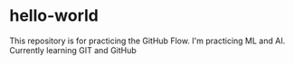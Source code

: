 # hello-world
This repository is for practicing the GitHub Flow.
I'm practicing ML and AI. Currently learning GIT and GitHub
